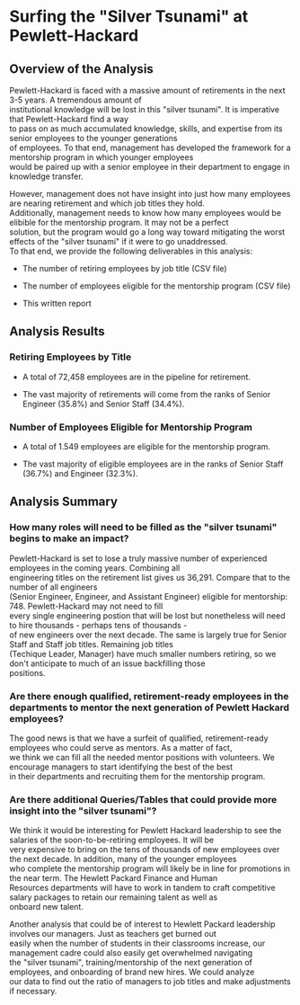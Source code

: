 
# Surfing the "Silver Tsunami" at Pewlett-Hackard

## Overview of the Analysis

Pewlett-Hackard is faced with a massive amount of retirements in the next 3-5 years. A tremendous amount of  
institutional knowledge will be lost in this "silver tsunami". It is imperative that Pewlett-Hackard find a way  
to pass on as much accumulated knowledge, skills, and expertise from its senior employees to the younger generations  
of employees. To that end, management has developed the framework for a mentorship program in which younger employees  
would be paired up with a senior employee in their department to engage in knowledge transfer.

However, management does not have insight into just how many employees are nearing retirement and which job titles they hold.  
Additionally, management needs to know how many employees would be elibible for the mentorship program. It may not be a perfect  
solution, but the program would go a long way toward mitigating the worst effects of the "silver tsunami" if it were to go unaddressed.  
To that end, we provide the following deliverables in this analysis:

- The number of retiring employees by job title (CSV file)

- The number of employees eligible for the mentorship program (CSV file)

- This written report

## Analysis Results

### Retiring Employees by Title

- A total of 72,458 employees are in the pipeline for retirement. 

- The vast majority of retirements will come from the ranks of Senior Engineer (35.8%) and Senior Staff (34.4%).

### Number of Employees Eligible for Mentorship Program

- A total of 1.549 employees are eligible for the mentorship program.

- The vast majority of eligible employees are in the ranks of Senior Staff (36.7%) and Engineer (32.3%).

## Analysis Summary

### How many roles will need to be filled as the "silver tsunami" begins to make an impact?

Pewlett-Hackard is set to lose a truly massive number of experienced employees in the coming years. Combining all  
engineering titles on the retirement list gives us 36,291. Compare that to the number of all engineers  
(Senior Engineer, Engineer, and Assistant Engineer) eligible for mentorship: 748. Pewlett-Hackard may not need to fill  
every single engineering postion that will be lost but nonetheless will need to hire thousands - perhaps tens of thousands -  
of new engineers over the next decade. The same is largely true for Senior Staff and Staff job titles. Remaining job titles  
(Techique Leader, Manager) have much smaller numbers retiring, so we don't anticipate to much of an issue backfilling those  
positions.

### Are there enough qualified, retirement-ready employees in the departments to mentor the next generation of Pewlett Hackard employees?

The good news is that we have a surfeit of qualified, retirement-ready employees who could serve as mentors. As a matter of fact,  
we think we can fill all the needed mentor positions with volunteers. We encourage managers to start identifying the best of the best  
in their departments and recruiting them for the mentorship program.

### Are there additional Queries/Tables that could provide more insight into the "silver tsunami"?

We think it would be interesting for Pewlett Hackard leadership to see the salaries of the soon-to-be-retiring employees. It will be  
very expensive to bring on the tens of thousands of new employees over the next decade. In addition, many of the younger employees  
who complete the mentorship program will likely be in line for promotions in the near term. The Hewlett Packard Finance and Human  
Resources departments will have to work in tandem to craft competitive salary packages to retain our remaining talent as well as  
onboard new talent.

Another analysis that could be of interest to Hewlett Packard leadership involves our managers. Just as teachers get burned out  
easily when the number of students in their classrooms increase, our management cadre could also easily get overwhelmed navigating  
the "silver tsunami", training/mentorship of the next generation of employees, and onboarding of brand new hires. We could analyze  
our data to find out the ratio of managers to job titles and make adjustments if necessary.


